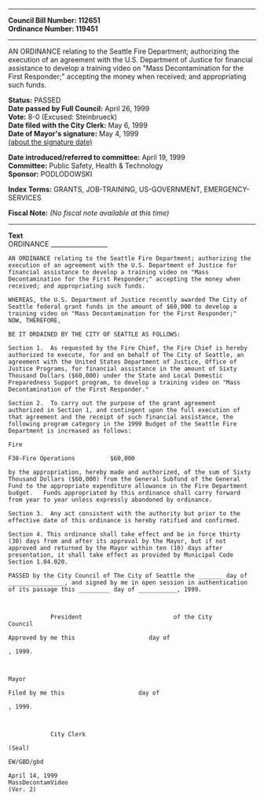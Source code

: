 * * * * *  
  
**Council Bill Number: [](#h0)[](#h2)112651**   
**Ordinance Number: 119451**  
  
* * * * *  
  
AN ORDINANCE relating to the Seattle Fire Department; authorizing the execution of an agreement with the U.S. Department of Justice for financial assistance to develop a training video on "Mass Decontamination for the First Responder;" accepting the money when received; and appropriating such funds.  
  
**Status:** PASSED   
**Date passed by Full Council:** April 26, 1999   
**Vote:** 8-0 (Excused: Steinbrueck)   
**Date filed with the City Clerk:** May 6, 1999   
**Date of Mayor's signature:** May 4, 1999   
[(about the signature date)](/~public/approvaldate.htm)   
  
  
**Date introduced/referred to committee:** April 19, 1999   
**Committee:** Public Safety, Health & Technology   
**Sponsor:** PODLODOWSKI   
  
**Index Terms:** GRANTS, JOB-TRAINING, US-GOVERNMENT, EMERGENCY-SERVICES  
  
**Fiscal Note:** *(No fiscal note available at this time)*  
  
* * * * *  
  
**Text**  
    ORDINANCE __________________  
  
    AN ORDINANCE relating to the Seattle Fire Department; authorizing the  
    execution of an agreement with the U.S. Department of Justice for  
    financial assistance to develop a training video on "Mass  
    Decontamination for the First Responder;" accepting the money when  
    received; and appropriating such funds.  
  
    WHEREAS, the U.S. Department of Justice recently awarded The City of  
    Seattle federal grant funds in the amount of $60,000 to develop a  
    training video on "Mass Decontamination for the First Responder;"  
    NOW, THEREFORE,  
  
    BE IT ORDAINED BY THE CITY OF SEATTLE AS FOLLOWS:  
  
    Section 1.  As requested by the Fire Chief, the Fire Chief is hereby  
    authorized to execute, for and on behalf of The City of Seattle, an  
    agreement with the United States Department of Justice, Office of  
    Justice Programs, for financial assistance in the amount of Sixty  
    Thousand Dollars ($60,000) under the State and Local Domestic  
    Preparedness Support program, to develop a training video on "Mass  
    Decontamination of the First Responder."  
  
    Section 2.  To carry out the purpose of the grant agreement  
    authorized in Section 1, and contingent upon the full execution of  
    that agreement and the receipt of such financial assistance, the  
    following program category in the 1999 Budget of the Seattle Fire  
    Department is increased as follows:  
  
    Fire  
  
    F30-Fire Operations          $60,000  
  
    by the appropriation, hereby made and authorized, of the sum of Sixty  
    Thousand Dollars ($60,000) from the General Subfund of the General  
    Fund to the appropriate expenditure allowance in the Fire Department  
    budget.   Funds appropriated by this ordinance shall carry forward  
    from year to year unless expressly abandoned by ordinance.  
  
    Section 3.  Any act consistent with the authority but prior to the  
    effective date of this ordinance is hereby ratified and confirmed.  
  
    Section 4. This ordinance shall take effect and be in force thirty  
    (30) days from and after its approval by the Mayor, but if not  
    approved and returned by the Mayor within ten (10) days after  
    presentation, it shall take effect as provided by Municipal Code  
    Section 1.04.020.  
  
    PASSED by the City Council of The City of Seattle the _______ day of  
    ________________, and signed by me in open session in authentication  
    of its passage this _________ day of ___________, 1999.  
  
        
  
                President                          of the City  
    Council  
  
    Approved by me this                     day of   
  
    , 1999.  
  
        
  
    Mayor  
  
    Filed by me this                     day of   
  
    , 1999.  
  
        
  
                City Clerk  
  
    (Seal)  
  
    EW/GBD/gbd  
  
    April 14, 1999  
    MassDecontamVideo  
    (Ver. 2)  
